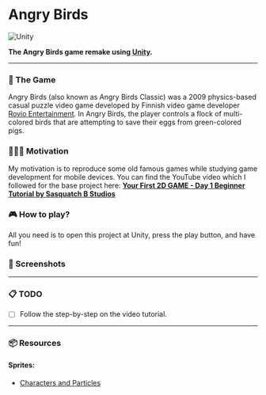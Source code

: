 # Angry Birds
![Unity](https://badgen.net/badge/Unity/2022.3.21f1/green)

**The Angry Birds game remake using [Unity](https://unity.com).**

___

### 👾 The Game

Angry Birds (also known as Angry Birds Classic) was a 2009 physics-based casual puzzle video game developed by Finnish video game developer [Rovio Entertainment](https://www.rovio.com). In Angry Birds, the player controls a flock of multi-colored birds that are attempting to save their eggs from green-colored pigs.

### 👩🏽‍💻 Motivation

My motivation is to reproduce some old famous games while studying game development for mobile devices. You can find the YouTube video which I followed for the base project here: 
**[Your First 2D GAME - Day 1 Beginner Tutorial by Sasquatch B Studios](https://youtu.be/QplEeEAJxck?si=P6LX6YKFd_sciPnu)**

### 🎮 How to play?

All you need is to open this project at Unity, press the play button, and have fun!

### 📸 Screenshots

<!-- <img src="" alt="drawing" width="200"/> -->

---

### 📋 TODO

- [ ] Follow the step-by-step on the video tutorial.

---

### 📦 Resources

#### Sprites:
* [Characters and Particles](https://www.spriters-resource.com/mobile/angrybirds/sheet/59982/)